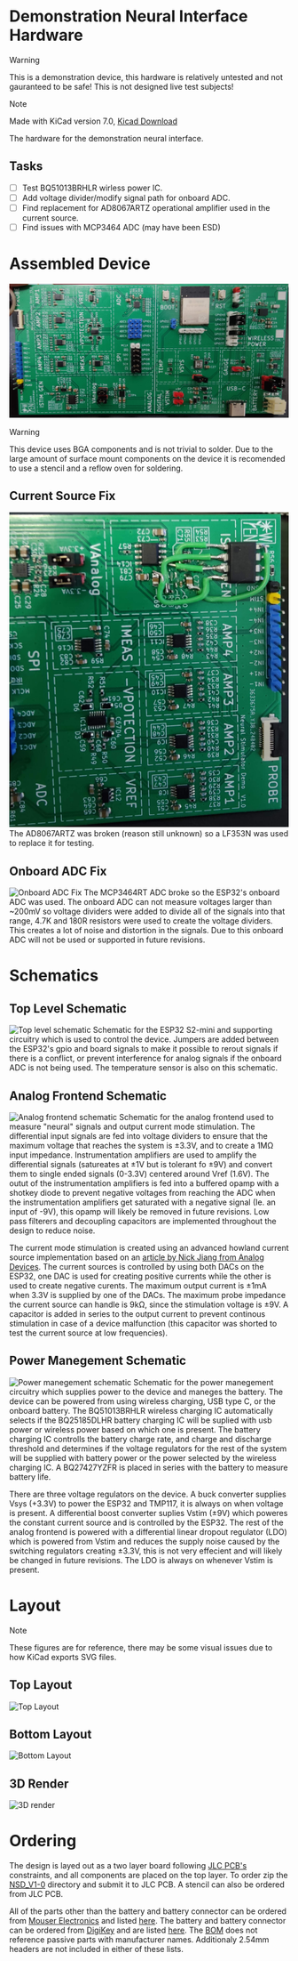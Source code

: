 # Demonstration Neural Interface Hardware
>[!warning]
>This is a demonstration device, this hardware is relatively untested and not gauranteed to be safe! This is not designed live test subjects!

>[!note]
>Made with KiCad version 7.0,  [Kicad Download](https://www.kicad.org/download/)

The hardware for the demonstration neural interface.

## Tasks
- [ ] Test BQ51013BRHLR wirless power IC.
- [ ] Add voltage divider/modify signal path for onboard ADC.
- [ ] Find replacement for AD8067ARTZ operational amplifier used in the current source.
- [ ] Find issues with MCP3464 ADC (may have been ESD)

# Assembled Device
![Manufactured device](/Figures/manufactured_device.jpg)
>[!warning]
>This device uses BGA components and is not trivial to solder. Due to the large amount of surface mount components on the device it is recomended to use a stencil and a reflow oven for soldering.

## Current Source Fix
![Current Source Fix](/Figures/current_source_fix.jpg)
The AD8067ARTZ was broken (reason still unknown) so a LF353N was used to replace it for testing.

## Onboard ADC Fix
![ Onboard ADC Fix](/../ECE5780_Mini_Project/Figures/onboard_adc_fix.jpg)
The MCP3464RT ADC broke so the ESP32's onboard ADC was used. The onboard ADC can not measure voltages larger than ~200mV so voltage dividers were added to divide all of the signals into that range, 4.7K and 180R resistors were used to create the voltage dividers. This creates a lot of noise and distortion in the signals. Due to this onboard ADC will not be used or supported in future revisions.

# Schematics
## Top Level Schematic
![Top level schematic](ECE5780_Mini_Project/Figures/Neural_Interface.svg)
Schematic for the ESP32 S2-mini and supporting circuitry which is used to control the device. Jumpers are added between the ESP32's gpio and board signals to make it possible to rerout signals if there is a conflict, or prevent interference for analog signals if the onboard ADC is not being used. The temperature sensor is also on this schematic.

## Analog Frontend Schematic
![Analog frontend schematic](ECE5780_Mini_Project/Figures/Neural_Interface-Analog_Frontend.svg)
Schematic for the analog frontend used to measure "neural" signals and output current mode stimulation. The differential input signals are fed into voltage dividers to ensure that the maximum voltage that reaches the system is ±3.3V, and to create a 1MΩ input impedance. Instrumentation amplifiers are used to amplify the differential signals (satureates at ±1V but is tolerant fo ±9V) and convert them to single ended signals (0-3.3V) centered around Vref (1.6V). The outut of the instrumentation amplifiers is fed into a buffered opamp with a shotkey diode to prevent negative voltages from reaching the ADC when the instrumentation amplifiers get saturated with a negative signal (Ie. an input of -9V), this opamp will likely be removed in future revisions. Low pass filterers and decoupling capacitors are implemented throughout the design to reduce noise.

The current mode stimulation is created using an advanced howland current source implementation based on an [article by Nick Jiang from Analog Devices](https://www.analog.com/en/resources/analog-dialogue/articles/a-large-current-source-with-high-accuracy-and-fast-settling.html). The current sources is controlled by using both DACs on the ESP32, one DAC is used for creating positive currents while the other is used to create negative curents. The maximum output current is ±1mA when 3.3V is supplied by one of the DACs. The maximum probe impedance the current source can handle is 9kΩ, since the stimulation voltage is ±9V. A capacitor is added in series to the output current to prevent continous stimulation in case of a device malfunction (this capacitor was shorted to test the current source at low frequencies).

## Power Manegement Schematic
![Power manegement schematic](ECE5780_Mini_Project/Figures/Neural_Interface-Power_Manegement.svg)
Schematic for the power manegement circuitry which supplies power to the device and maneges the battery. The device can be powered from using wireless charging, USB type C, or the onboard battery. The BQ51013BRHLR wireless charging IC automatically selects if the BQ25185DLHR battery charging IC will be suplied with usb power or wireless power based on which one is present. The battery charging IC controlls the battery charge rate, and charge and discharge threshold and determines if the voltage regulators for the rest of the system will be supplied with battery power or the power selected by the wireless charging IC. A BQ27427YZFR is placed in series with the battery to measure battery life.

There are three voltage regulators on the device. A buck converter supplies Vsys (+3.3V) to power the ESP32 and TMP117, it is always on when voltage is present. A differential boost converter suplies Vstim (±9V) which poweres the constant current source and is controlled by the ESP32. The rest of the analog frontend is powered with a differential linear dropout regulator (LDO) which is powered from Vstim and reduces the supply noise caused by the switching regulators creating ±3.3V, this is not very effecient and will likely be changed in future revisions. The LDO is always on whenever Vstim is present.

# Layout

>[!note]
>These figures are for reference, there may be some visual issues due to how KiCad exports SVG files.

## Top Layout
![Top Layout](ECE5780_Mini_Project/Figures/Neural_Interface-layout_top.svg)

## Bottom Layout
![Bottom Layout](ECE5780_Mini_Project/Figures/Neural_Interface-layout_bottom.svg)

## 3D Render
![3D render](ECE5780_Mini_Project/Figures/Neural_Interface_Render.png)

# Ordering
The design is layed out as a two layer board following [JLC PCB's](https://jlcpcb.com/) constraints, and all components are placed on the top layer. To order zip the [NSD_V1-0](Hardware/NSD_V1-0) directory and submit it to JLC PCB. A stencil can also be ordered from JLC PCB.

All of the parts other than the battery and battery connector can be ordered from [Mouser Electronics](https://www.mouser.com/) and listed [here](Hardware/MouserPartsOrder.xls). The battery and battery connector can be ordered from [DigiKey](https://www.digikey.com/) and are listed [here](Hardware/DigiKeyPartsOrder.xlsx). The [BOM](Hardware/BOM.csv) does not reference passive parts with manufacturer names. Additionaly 2.54mm headers are not included in either of these lists.



